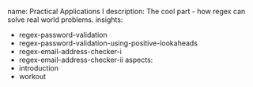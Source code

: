 name: Practical Applications I
description: The cool part - how regex can solve real world problems.
insights:
  - regex-password-validation
  - regex-password-validation-using-positive-lookaheads
  - regex-email-address-checker-i
  - regex-email-address-checker-ii
aspects:
  - introduction
  - workout
